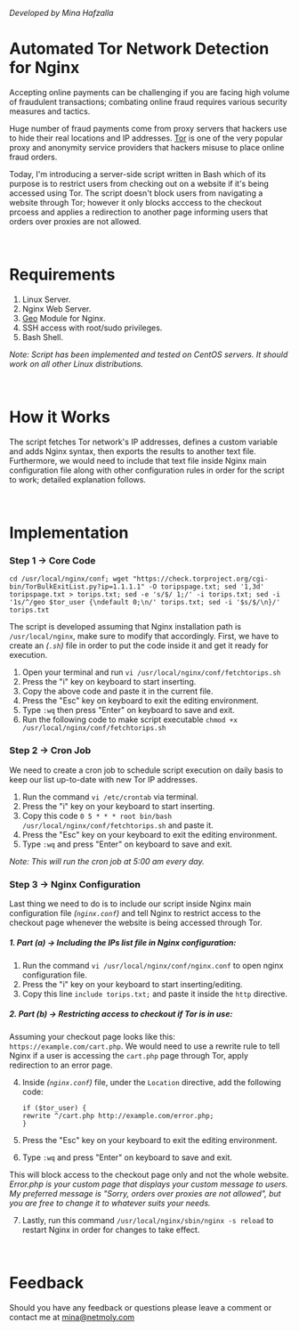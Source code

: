 *Developed by Mina Hafzalla*

# Automated Tor Network Detection for Nginx
Accepting online payments can be challenging if you are facing high volume of fraudulent transactions; combating online fraud requires various security measures and tactics.

Huge number of fraud payments come from proxy servers that hackers use to hide their real locations and IP addresses. [Tor](https://www.torproject.org/) is one of the very popular proxy and anonymity service providers that hackers misuse to place online fraud orders.

Today, I'm introducing a server-side script written in Bash which of its purpose is to restrict users from checking out on a website if it's being accessed using Tor. The script doesn't block users from navigating a website through Tor; however it only blocks acccess to the checkout prcoess and applies a redirection to another page informing users that orders over proxies are not allowed.

<br />

# Requirements
1. Linux Server.
2. Nginx Web Server.
3. [Geo](http://nginx.org/en/docs/http/ngx_http_geo_module.html) Module for Nginx.
4. SSH access with root/sudo privileges. 
5. Bash Shell. 

*Note: Script has been implemented and tested on CentOS servers. It should work on all other Linux distributions.*

<br />

# How it Works
The script fetches Tor network's IP addresses, defines a custom variable and adds Nginx syntax, then exports the results to another text file. Furthermore, we would need to include that text file inside Nginx main configuration file along with other configuration rules in order for the script to work; detailed explanation follows.

<br />

# Implementation

### Step 1 → Core Code
```shell
cd /usr/local/nginx/conf; wget "https://check.torproject.org/cgi-bin/TorBulkExitList.py?ip=1.1.1.1" -O toripspage.txt; sed '1,3d' toripspage.txt > torips.txt; sed -e 's/$/ 1;/' -i torips.txt; sed -i '1s/^/geo $tor_user {\ndefault 0;\n/' torips.txt; sed -i '$s/$/\n}/' torips.txt
```
The script is developed assuming that Nginx installation path is `/usr/local/nginx`, make sure to modify that accordingly. First, we have to create an *(`.sh`)* file in order to put the code inside it and get it ready for execution.

1. Open your terminal and run `vi /usr/local/nginx/conf/fetchtorips.sh`
2. Press the "i" key on keyboard to start inserting.
3. Copy the above code and paste it in the current file.
4. Press the "Esc" key on keyboard to exit the editing environment.
5. Type `:wq` then press "Enter" on keyboard to save and exit.
6. Run the following code to make script executable `chmod +x /usr/local/nginx/conf/fetchtorips.sh`


### Step 2 → Cron Job
We need to create a cron job to schedule script execution on daily basis to keep our list up-to-date with new Tor IP addresses.

1. Run the command `vi /etc/crontab` via terminal.
2. Press the "i" key on your keyboard to start inserting.
3. Copy this code `0 5 * * * root bin/bash /usr/local/nginx/conf/fetchtorips.sh` and paste it.
4. Press the "Esc" key on your keyboard to exit the editing environment.
5. Type `:wq` and press "Enter" on keyboard to save and exit.

*Note: This will run the cron job at 5:00 am every day.*


### Step 3 → Nginx Configuration
Last thing we need to do is to include our script inside Nginx main configuration file *(`nginx.conf`)* and tell Nginx to restrict access to the checkout page whenever the website is being accessed through Tor.

##### 1. Part (a) → Including the IPs list file in Nginx configuration:
   1. Run the command `vi /usr/local/nginx/conf/nginx.conf` to open nginx configuration file.
   2. Press the "i" key on your keyboard to start inserting/editing.
   3. Copy this line `include torips.txt;` and paste it inside the `http` directive.

##### 2. Part (b) → Restricting access to checkout if Tor is in use:

Assuming your checkout page looks like this: `https://example.com/cart.php`. We would need to use a rewrite rule to tell Nginx if a user is accessing the `cart.php` page through Tor, apply redirection to an error page.

   4. Inside *(`nginx.conf`)* file, under the `Location` directive, add the following code:
   
          if ($tor_user) {
          rewrite ^/cart.php http://example.com/error.php;
          }
          
   5. Press the "Esc" key on your keyboard to exit the editing environment.
   6. Type `:wq` and press "Enter" on keyboard to save and exit.
          
This will block access to the checkout page only and not the whole website. 
*Error.php is your custom page that displays your custom message to users. My preferred message is "Sorry, orders over proxies are not allowed", but you are free to change it to whatever suits your needs.*

   7. Lastly, run this command `/usr/local/nginx/sbin/nginx -s reload` to restart Nginx in order for changes to take effect.

<br />

# Feedback
Should you have any feedback or questions please leave a comment or contact me at mina@netmoly.com
